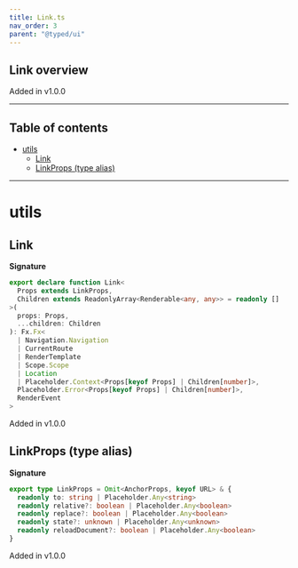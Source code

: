 ```yaml
---
title: Link.ts
nav_order: 3
parent: "@typed/ui"
---
```


## Link overview

Added in v1.0.0

---

<h2 class="text-delta">Table of contents</h2>

- [utils](#utils)
  - [Link](#link)
  - [LinkProps (type alias)](#linkprops-type-alias)

---

# utils

## Link

**Signature**

```ts
export declare function Link<
  Props extends LinkProps,
  Children extends ReadonlyArray<Renderable<any, any>> = readonly []
>(
  props: Props,
  ...children: Children
): Fx.Fx<
  | Navigation.Navigation
  | CurrentRoute
  | RenderTemplate
  | Scope.Scope
  | Location
  | Placeholder.Context<Props[keyof Props] | Children[number]>,
  Placeholder.Error<Props[keyof Props] | Children[number]>,
  RenderEvent
>
```

Added in v1.0.0

## LinkProps (type alias)

**Signature**

```ts
export type LinkProps = Omit<AnchorProps, keyof URL> & {
  readonly to: string | Placeholder.Any<string>
  readonly relative?: boolean | Placeholder.Any<boolean>
  readonly replace?: boolean | Placeholder.Any<boolean>
  readonly state?: unknown | Placeholder.Any<unknown>
  readonly reloadDocument?: boolean | Placeholder.Any<boolean>
}
```

Added in v1.0.0
